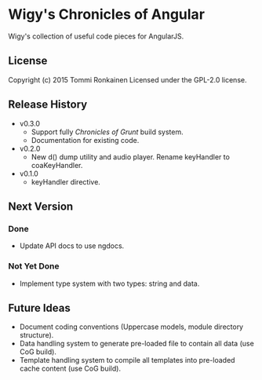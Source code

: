 # Wigy's Chronicles of Angular

Wigy's collection of useful code pieces for AngularJS.

## License

Copyright (c) 2015 Tommi Ronkainen
Licensed under the GPL-2.0 license.

## Release History

* v0.3.0
    - Support fully *Chronicles of Grunt* build system.
    - Documentation for existing code.
* v0.2.0
    - New d() dump utility and audio player. Rename keyHandler to coaKeyHandler.
* v0.1.0
    - keyHandler directive.

## Next Version

### Done

* Update API docs to use ngdocs.

### Not Yet Done

* Implement type system with two types: string and data.

## Future Ideas

* Document coding conventions (Uppercase models, module directory structure).
* Data handling system to generate pre-loaded file to contain all data (use CoG build).
* Template handling system to compile all templates into pre-loaded cache content (use CoG build).
